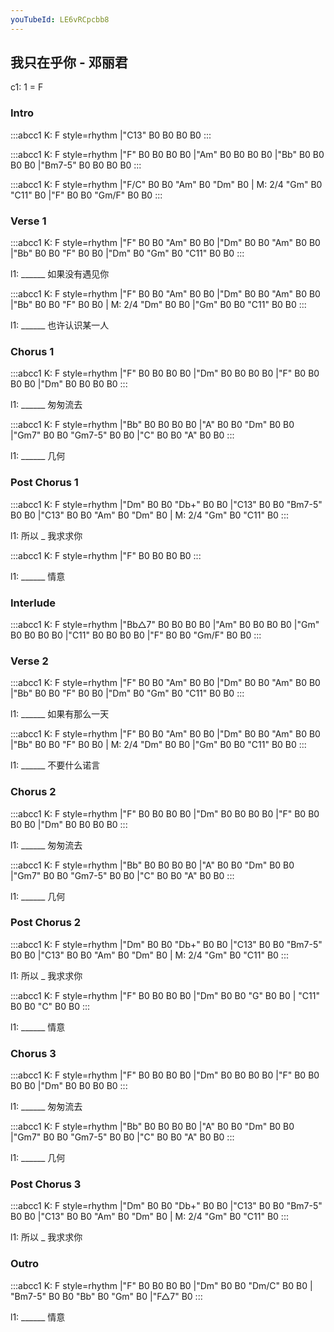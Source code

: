 ```yaml
---
youTubeId: LE6vRCpcbb8
---
```


## 我只在乎你 - 邓丽君

c1: 1 = F

### Intro

:::abcc1
K: F style=rhythm
|"C13" B0 B0 B0 B0
:::

:::abcc1
K: F style=rhythm
|"F" B0 B0 B0 B0 |"Am" B0 B0 B0 B0 |"Bb" B0 B0 B0 B0 |"Bm7-5" B0 B0 B0 B0
:::

:::abcc1
K: F style=rhythm
|"F/C" B0 B0 "Am" B0 "Dm" B0 |
M: 2/4
"Gm" B0 "C11" B0 |"F" B0 B0 "Gm/F" B0 B0
:::

### Verse 1

:::abcc1
K: F style=rhythm
|"F" B0 B0 "Am" B0 B0 |"Dm" B0 B0 "Am" B0 B0 |"Bb" B0 B0 "F" B0 B0 |"Dm" B0 "Gm" B0 "C11" B0 B0
:::

l1: ______ 如果没有遇见你

:::abcc1
K: F style=rhythm
|"F" B0 B0 "Am" B0 B0 |"Dm" B0 B0 "Am" B0 B0 |"Bb" B0 B0 "F" B0 B0 |
M: 2/4
"Dm" B0 B0 |"Gm" B0 B0 "C11" B0 B0
:::

l1: ______ 也许认识某一人

### Chorus 1

:::abcc1
K: F style=rhythm
|"F" B0 B0 B0 B0 |"Dm" B0 B0 B0 B0 |"F" B0 B0 B0 B0 |"Dm" B0 B0 B0 B0
:::

l1: ______ 匆匆流去

:::abcc1
K: F style=rhythm
|"Bb" B0 B0 B0 B0 |"A" B0 B0 "Dm" B0 B0 |"Gm7" B0 B0 "Gm7-5" B0 B0 |"C" B0 B0 "A" B0 B0
:::

l1: ______ 几何

### Post Chorus 1

:::abcc1
K: F style=rhythm
|"Dm" B0 B0 "Db+" B0 B0 |"C13" B0 B0 "Bm7-5" B0 B0 |"C13" B0 B0 "Am" B0 "Dm" B0 |
M: 2/4
"Gm" B0 "C11" B0 
:::

l1: 所以 _ 我求求你

:::abcc1
K: F style=rhythm
|"F" B0 B0 B0 B0 
:::

l1: ______ 情意

### Interlude

:::abcc1
K: F style=rhythm
|"Bb△7" B0 B0 B0 B0 |"Am" B0 B0 B0 B0 |"Gm" B0 B0 B0 B0 |"C11" B0 B0 B0 B0 |"F" B0 B0 "Gm/F" B0 B0
:::

### Verse 2

:::abcc1
K: F style=rhythm
|"F" B0 B0 "Am" B0 B0 |"Dm" B0 B0 "Am" B0 B0 |"Bb" B0 B0 "F" B0 B0 |"Dm" B0 "Gm" B0 "C11" B0 B0
:::

l1: ______ 如果有那么一天

:::abcc1
K: F style=rhythm
|"F" B0 B0 "Am" B0 B0 |"Dm" B0 B0 "Am" B0 B0 |"Bb" B0 B0 "F" B0 B0 |
M: 2/4
"Dm" B0 B0 |"Gm" B0 B0 "C11" B0 B0
:::

l1: ______ 不要什么诺言

### Chorus 2

:::abcc1
K: F style=rhythm
|"F" B0 B0 B0 B0 |"Dm" B0 B0 B0 B0 |"F" B0 B0 B0 B0 |"Dm" B0 B0 B0 B0
:::

l1: ______ 匆匆流去

:::abcc1
K: F style=rhythm
|"Bb" B0 B0 B0 B0 |"A" B0 B0 "Dm" B0 B0 |"Gm7" B0 B0 "Gm7-5" B0 B0 |"C" B0 B0 "A" B0 B0
:::

l1: ______ 几何

### Post Chorus 2

:::abcc1
K: F style=rhythm
|"Dm" B0 B0 "Db+" B0 B0 |"C13" B0 B0 "Bm7-5" B0 B0 |"C13" B0 B0 "Am" B0 "Dm" B0 |
M: 2/4
"Gm" B0 "C11" B0 
:::

l1: 所以 _ 我求求你

:::abcc1
K: F style=rhythm
|"F" B0 B0 B0 B0 |"Dm" B0 B0 "G" B0 B0 | "C11" B0 B0 "C" B0 B0
:::

l1: ______ 情意

### Chorus 3

:::abcc1
K: F style=rhythm
|"F" B0 B0 B0 B0 |"Dm" B0 B0 B0 B0 |"F" B0 B0 B0 B0 |"Dm" B0 B0 B0 B0
:::

l1: ______ 匆匆流去

:::abcc1
K: F style=rhythm
|"Bb" B0 B0 B0 B0 |"A" B0 B0 "Dm" B0 B0 |"Gm7" B0 B0 "Gm7-5" B0 B0 |"C" B0 B0 "A" B0 B0
:::

l1: ______ 几何

### Post Chorus 3

:::abcc1
K: F style=rhythm
|"Dm" B0 B0 "Db+" B0 B0 |"C13" B0 B0 "Bm7-5" B0 B0 |"C13" B0 B0 "Am" B0 "Dm" B0 |
M: 2/4
"Gm" B0 "C11" B0 
:::

l1: 所以 _ 我求求你

### Outro

:::abcc1
K: F style=rhythm
|"F" B0 B0 B0 B0 |"Dm" B0 B0 "Dm/C" B0 B0 | "Bm7-5" B0 B0 "Bb" B0 "Gm" B0 |"F△7" B0
:::

l1: ______ 情意


